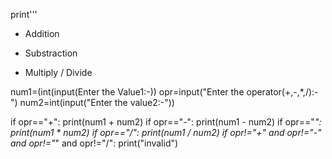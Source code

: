 print'''
+  Addition
-  Substraction
*  Multiply
/  Divide

num1=(int(input(Enter the Value1:-))
opr=input("Enter the operator(+,-,*,/):-")
num2=int(input("Enter the value2:-"))

if opr=="+":
    print(num1 + num2)
if opr=="-":
    print(num1 - num2)
if opr=="*":
    print(num1 * num2)
if opr=="/":
    print(num1 / num2)
if opr!="+" and opr!="-" and opr!="*" and opr!="/":
    print("invalid")
